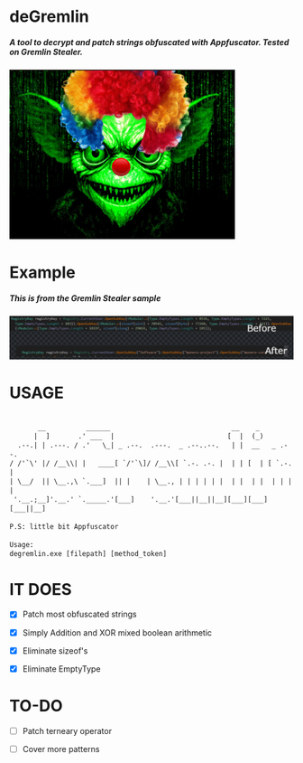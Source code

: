 # deGremlin
##### A tool to decrypt and patch strings obfuscated with Appfuscator. Tested on Gremlin Stealer.
<img src="images/clown.png" alt="Clown" width="400" height="300">



# Example
##### This is from the Gremlin Stealer sample
![](images/before_after.png)

# USAGE

````

       __          ______                              __    _
      |  ]       .' ___  |                            [  |  (_)
  .--.| | .---. / .'   \_| _ .--.  .---.  _ .--..--.   | |  __   _ .--.
/ /'`\' |/ /__\\| |   ____[ `/'`\]/ /__\\[ `.-. .-. |  | | [  | [ `.-. |
| \__/  || \__.,\ `.___]  || |    | \__., | | | | | |  | |  | |  | | | |
 '.__.;__]'.__.' `._____.'[___]    '.__.'[___||__||__][___][___][___||__]
                                                                        P.S: little bit Appfuscator

Usage:
degremlin.exe [filepath] [method_token]
````

# IT DOES
- [x] Patch most obfuscated strings
- [x] Simply Addition and XOR mixed boolean arithmetic
- [x] Eliminate sizeof's
- [x] Eliminate EmptyType


# TO-DO
- [ ] Patch terneary operator
- [ ] Cover more patterns


